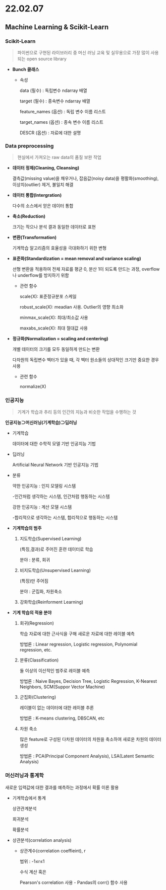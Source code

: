 # 22.02.07

## Machine Learning & Scikit-Learn

### Scikit-Learn

> 파이썬으로 구현된 라이브러리 중 머신 러닝 교육 및 실무용으로 가장 많이 사용되는 open source library

- **Bunch 클래스**

  - 속성

    data (필수) : 독립변수 ndarray 배열 

    target (필수) : 종속변수 ndarray 배열 

    feature_names (옵션) : 독립 변수 이름 리스트

    target_names (옵션) : 종속 변수 이름 리스트 

    DESCR (옵션) : 자료에 대한 설명 

### Data preprocessing

> 현실에서 가져오는 raw data의 품질 보완 작업

- **데이터 정제(Cleaning, Cleansing)**

  결측값(missing value)을 채우거나, 잡음값(noisy data)을 평활화(smoothing), 이상치(outlier)  제거, 불일치 해결

- **데이터 통합(Intergration)**

  다수의 소스에서 얻은 데이터 통합

- **축소(Reduction)**

  크기는 작으나 분석 결과 동일한 데이터로 표현

- **변환(Transformation)**

  기계학습 알고리즘의 효율성을 극대화하기 위한 변형

- **표준화(Standardization = mean removal and variance scaling)**

  선형 변환을 적용하여 전체 자료를 평균 0, 분산 1이 되도록 만드는 과정, overflow나 underflow를 방지하기 위함

  - 관련 함수

    scale(X): 표준정규분포 스케일

    robust_scale(X): meadian 사용. Outlier의 영향 최소화

    minmax_scale(X): 최대/최소값 사용

    maxabs_scale(X): 최대 절대값 사용

- **정규화(Normalization = scaling and centering)**

  개별 데이터의 크기를 모두 동일하게 만드는 변환

  다차원의 독립변수 벡터가 있을 때, 각 벡터 원소들의 상대적인 크기만 중요한 경우 사용

  - 관련 함수

    normalize(X)

### 인공지능

> 기계가 학습과 추리 등의 인간의 지능과 비슷한 작업을 수행하는 것

**인공지능⊃머신러닝(기계학습)⊃딥러닝**

- 기계학습

  데이터에 대한 수학적 모델 기반 인공지능 기법

- 딥러닝

  Artificial Neural Network 기반 인공지능 기법

- 분류

  약한 인공지능 : 인지 모델링 시스템

  -인간처럼 생각하는 시스템, 인간처럼 행동하는 시스템

  강한 인공지능 : 계산 모델 시스템

  -합리적으로 생각하는 시스템, 합리적으로 행동하는 시스템

- **기계학습의 범주**

  1. 지도학습(Supervised Learning)

     (특징,결과)로 주어진 훈련 데이터로 학습

     분야 : 분류, 회귀

  2. 비지도학습(Unsupervised Learning)

     (특징)만 주어짐

     분야 : 군집화, 차원축소

  3. 강화학습(Reinforment Learning)

- **기계 학습의 적용 분야**

  1. 회귀(Regression)

     학습 자료에 대한 근사식을 구해 새로운 자료에 대한 레이블 예측

     방법론 : Linear regression, Logistic regression, Polynomial regression, etc.

  2. 분류(Classification)

     둘 이상의 이산적인 범주로 레이블 예측

     방법론 : Naive Bayes, Decision Tree, Logistic Regression, K-Nearest Neighbors, SCM(Suppor Vector Machine)

  3. 군집화(Clustering)

     레이블이 없는 데이터에 대한 레이블 추론

     방법론 : K-means clustering, DBSCAN, etc
     
  4. 차원 축소
  
     많은 feature로 구성된 다차원 데이터의 차원을 축소하여 새로운 차원의 데이터 생성
  
     방법론 : PCA(Principal Component Analysis), LSA(Latent Semantic Analysis)

### 머신러닝과 통계학

새로운 입력값에 대한 결과를 예측하는 과정에서 확률 이론 활용

- 기계학습에서 통계

  상관관계분석

  회귀분석

  확률분석
  
- 상관분석(correlation analysis)

  - 상관계수(correlation coeffieint), r

    범위 : -1≤r≤1

    수식 계산 혹은

    Pearson's correlation 사용 - Pandas의 corr() 함수 사용

    





